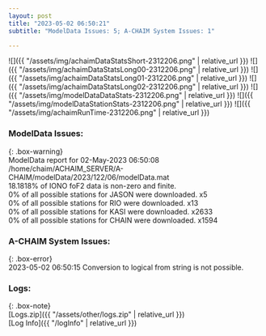 ```yaml
---
layout: post
title: "2023-05-02 06:50:21"
subtitle: "ModelData Issues: 5; A-CHAIM System Issues: 1"

---
```


![]({{ "/assets/img/achaimDataStatsShort-2312206.png" | relative_url }})
![]({{ "/assets/img/achaimDataStatsLong00-2312206.png" | relative_url }})
![]({{ "/assets/img/achaimDataStatsLong01-2312206.png" | relative_url }})
![]({{ "/assets/img/achaimDataStatsLong02-2312206.png" | relative_url }})
![]({{ "/assets/img/modelDataDataStats-2312206.png" | relative_url }})
![]({{ "/assets/img/modelDataStationStats-2312206.png" | relative_url }})
![]({{ "/assets/img/achaimRunTime-2312206.png" | relative_url }})


### ModelData Issues:  
  
{: .box-warning}  
 ModelData report for 02-May-2023 06:50:08   
 /home/chaim/ACHAIM_SERVER/A-CHAIM/modelData/2023/122/06/modelData.mat   
 18.1818% of IONO foF2 data is non-zero and finite.   
 0% of all possible stations for JASON were downloaded. x5   
 0% of all possible stations for RIO were downloaded. x13   
 0% of all possible stations for KASI were downloaded. x2633   
 0% of all possible stations for CHAIN were downloaded. x1594   
  
### A-CHAIM System Issues:  
  
{: .box-error}  
2023-05-02 06:50:15 Conversion to logical from string is not possible.  

### Logs:  
  
{: .box-note}  
[Logs.zip]({{ "/assets/other/logs.zip" | relative_url }})  
[Log Info]({{ "/logInfo" | relative_url }})  
